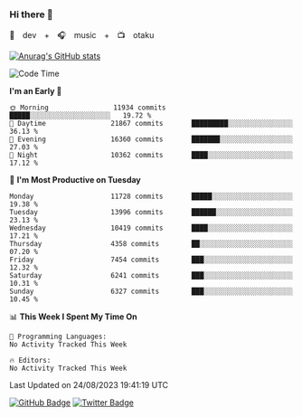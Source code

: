 ### Hi there 👋

🚀　dev　+　🎧　music　+　📺　otaku


[![Anurag's GitHub stats](https://github-readme-stats.vercel.app/api?username=koheitasaka&count_private=true&show_icons=true&theme=monokai)](https://github.com/koheitasaka/github-readme-stats)

<!--START_SECTION:waka-->
![Code Time](http://img.shields.io/badge/Code%20Time-1%2C161%20hrs%2023%20mins-blue)

**I'm an Early 🐤** 

```text
🌞 Morning                11934 commits       █████░░░░░░░░░░░░░░░░░░░░   19.72 % 
🌆 Daytime                21867 commits       █████████░░░░░░░░░░░░░░░░   36.13 % 
🌃 Evening                16360 commits       ███████░░░░░░░░░░░░░░░░░░   27.03 % 
🌙 Night                  10362 commits       ████░░░░░░░░░░░░░░░░░░░░░   17.12 % 
```
📅 **I'm Most Productive on Tuesday** 

```text
Monday                   11728 commits       █████░░░░░░░░░░░░░░░░░░░░   19.38 % 
Tuesday                  13996 commits       ██████░░░░░░░░░░░░░░░░░░░   23.13 % 
Wednesday                10419 commits       ████░░░░░░░░░░░░░░░░░░░░░   17.21 % 
Thursday                 4358 commits        ██░░░░░░░░░░░░░░░░░░░░░░░   07.20 % 
Friday                   7454 commits        ███░░░░░░░░░░░░░░░░░░░░░░   12.32 % 
Saturday                 6241 commits        ███░░░░░░░░░░░░░░░░░░░░░░   10.31 % 
Sunday                   6327 commits        ███░░░░░░░░░░░░░░░░░░░░░░   10.45 % 
```


📊 **This Week I Spent My Time On** 

```text
💬 Programming Languages: 
No Activity Tracked This Week

🔥 Editors: 
No Activity Tracked This Week
```


 Last Updated on 24/08/2023 19:41:19 UTC
<!--END_SECTION:waka-->

[![GitHub Badge](https://img.shields.io/badge/GitHub-100000?style=for-the-badge&logo=github&logoColor=white)](https://github.com/koheitasaka)
[![Twitter Badge](https://img.shields.io/badge/Twitter-1DA1F2?style=for-the-badge&logo=twitter&logoColor=white)](https://twitter.com/sleep_asleep_)
